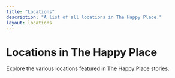 ```yaml
---
title: "Locations"
description: "A list of all locations in The Happy Place."
layout: locations
---
```


# Locations in The Happy Place

Explore the various locations featured in The Happy Place stories.